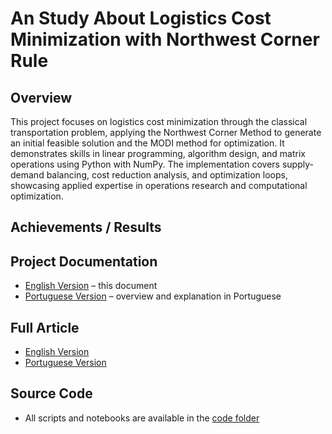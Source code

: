 # An Study About Logistics Cost Minimization with Northwest Corner Rule

## Overview
This project focuses on logistics cost minimization through the classical transportation 
      problem, applying the Northwest Corner Method to generate an initial feasible solution and 
      the MODI method for optimization. It demonstrates skills in linear programming, algorithm 
      design, and matrix operations using Python with NumPy. The implementation covers supply-demand 
      balancing, cost reduction analysis, and optimization loops, showcasing applied expertise in 
      operations research and computational optimization.

## Achievements / Results
 

## Project Documentation
- [English Version](README.md) – this document  
- [Portuguese Version](README_PT.md) – overview and explanation in Portuguese

## Full Article
- [English Version](#)
- [Portuguese Version](#)

## Source Code
- All scripts and notebooks are available in the [code folder](https://github.com/Benfluc/Projects/tree/main/project1/codes)  

